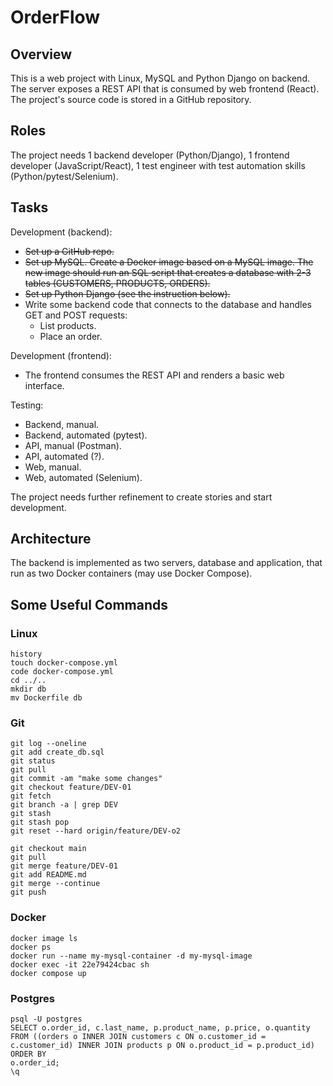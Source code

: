 # OrderFlow

## Overview

This is a web project with Linux, MySQL and Python Django on backend. The server exposes a REST API that is consumed by web frontend (React). The project's source code is stored in a GitHub repository.

## Roles

The project needs 1 backend developer (Python/Django), 1 frontend developer (JavaScript/React), 1 test engineer with test automation skills (Python/pytest/Selenium).

## Tasks

Development (backend):
- ~~Set up a GitHub repo.~~
- ~~Set up MySQL. Create a Docker image based on a MySQL image. The new image should run an SQL script that creates a database with 2-3 tables (CUSTOMERS, PRODUCTS, ORDERS).~~
- ~~Set up Python Django (see the instruction below).~~
- Write some backend code that connects to the database and handles GET and POST requests:
    - List products.
    - Place an order.

Development (frontend):
- The frontend consumes the REST API and renders a basic web interface.

Testing:
- Backend, manual.
- Backend, automated (pytest).
- API, manual (Postman).
- API, automated (?).
- Web, manual.
- Web, automated (Selenium).

The project needs further refinement to create stories and start development.

## Architecture

The backend is implemented as two servers, database and application, that run as two Docker containers (may use Docker Compose).

## Some Useful Commands

### Linux
```
history
touch docker-compose.yml
code docker-compose.yml
cd ../..
mkdir db
mv Dockerfile db
```

### Git
```
git log --oneline
git add create_db.sql
git status
git pull
git commit -am "make some changes"
git checkout feature/DEV-01 
git fetch
git branch -a | grep DEV
git stash
git stash pop
git reset --hard origin/feature/DEV-o2

git checkout main
git pull
git merge feature/DEV-01 
git add README.md
git merge --continue
git push
```
### Docker
```
docker image ls
docker ps
docker run --name my-mysql-container -d my-mysql-image
docker exec -it 22e79424cbac sh
docker compose up
```
### Postgres
```
psql -U postgres
SELECT o.order_id, c.last_name, p.product_name, p.price, o.quantity FROM ((orders o INNER JOIN customers c ON o.customer_id = c.customer_id) INNER JOIN products p ON o.product_id = p.product_id) ORDER BY 
o.order_id;
\q
```
